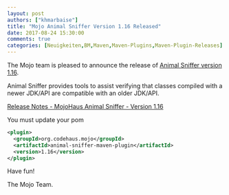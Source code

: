 ```yaml
---
layout: post
authors: ["khmarbaise"]
title: "Mojo Animal Sniffer Version 1.16 Released"
date: 2017-08-24 15:30:00
comments: true
categories: [Neuigkeiten,BM,Maven,Maven-Plugins,Maven-Plugin-Releases]
---
```

The Mojo team is pleased to announce the release of 
[Animal Sniffer version 1.16](http://mojo.codehaus.org/animal-sniffer/).

Animal Sniffer provides tools to assist verifying that classes
compiled with a newer JDK/API are compatible with an older JDK/API.

[Release Notes - MojoHaus Animal Sniffer - Version 1.16](https://github.com/mojohaus/animal-sniffer/issues?q=milestone%3A1.16+is%3Aclosed)

You must update your pom

``` xml
<plugin>
  <groupId>org.codehaus.mojo</groupId>
  <artifactId>animal-sniffer-maven-plugin</artifactId>
  <version>1.16</version>
</plugin>
```

Have fun!

The Mojo Team.
